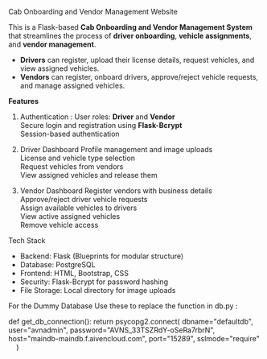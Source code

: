  Cab Onboarding and Vendor Management Website

This is a Flask-based **Cab Onboarding and Vendor Management System** that streamlines the process of **driver onboarding**, **vehicle assignments**, and **vendor management**. 

- **Drivers** can register, upload their license details, request vehicles, and view assigned vehicles.  
- **Vendors** can register, onboard drivers, approve/reject vehicle requests, and manage assigned vehicles.  

**Features**
1. Authentication :
  User roles: **Driver** and **Vendor**  
  Secure login and registration using **Flask-Bcrypt**  
  Session-based authentication  

2. Driver Dashboard
  Profile management and image uploads  
  License and vehicle type selection  
  Request vehicles from vendors  
  View assigned vehicles and release them  

3. Vendor Dashboard
  Register vendors with business details  
  Approve/reject driver vehicle requests  
  Assign available vehicles to drivers  
  View active assigned vehicles  
  Remove vehicle access  

Tech Stack
- Backend: Flask (Blueprints for modular structure)  
- Database: PostgreSQL  
- Frontend: HTML, Bootstrap, CSS  
- Security: Flask-Bcrypt for password hashing  
- File Storage: Local directory for image uploads  

For the Dummy Database Use these to replace the function in db.py :

def get_db_connection():
    return psycopg2.connect(
        dbname="defaultdb",
        user="avnadmin",
        password="AVNS_33TSZRdY-oSeRa7rbrN",
        host="maindb-maindb.f.aivencloud.com",
        port="15289",
        sslmode="require"
    )
